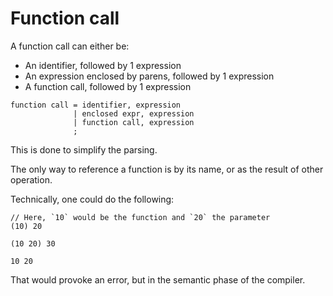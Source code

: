 # Function call

A function call can either be:
- An identifier, followed by 1 expression
- An expression enclosed by parens, followed by 1 expression
- A function call, followed by 1 expression

```ebnf
function call = identifier, expression
              | enclosed expr, expression
              | function call, expression
              ;
```

This is done to simplify the parsing.

The only way to reference a function is by its name, or as the result
of other operation.

Technically, one could do the following:

```misti
// Here, `10` would be the function and `20` the parameter
(10) 20

(10 20) 30

10 20
```

That would provoke an error, but in the semantic phase of the compiler.

